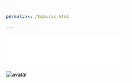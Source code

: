 ```yaml
---

permalink: /kgmusic.html

---
```


<iframe frameborder="no" border="0" marginwidth="0" marginheight="0" width=330 height=86 src="//sharefs.yun.kugou.com/202011142100/5502130238856f8d55d08f06ec01d760/G164/M07/18/00/5A0DAF1JLquAR_SBAD4H2NEVSKk072.mp3"></iframe>

![avatar](https://note.youdao.com/yws/api/personal/file/WEB69c60d6bb103f646c40262f8cd4cfacd?method=download&shareKey=f388eda8c2b819be50fc9298fd6a8903&inline=true)
